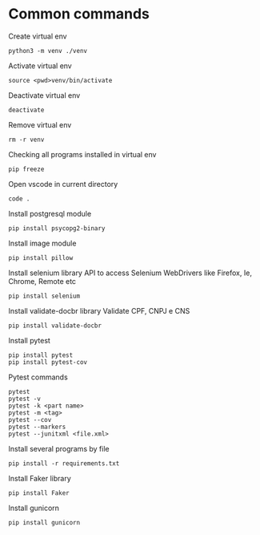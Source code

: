 # Common commands

Create virtual env
```
python3 -m venv ./venv

```

Activate virtual env
```
source <pwd>venv/bin/activate

```

Deactivate virtual env
```
deactivate

```

Remove virtual env
```
rm -r venv

```

Checking all programs installed in virtual env
```
pip freeze

```

Open vscode in current directory
```
code .

```

Install postgresql module 
```
pip install psycopg2-binary

```

Install image module 
```
pip install pillow

```

Install selenium library
API to access Selenium WebDrivers like Firefox, Ie, Chrome, Remote etc
```
pip install selenium

```

Install validate-docbr library
Validate CPF, CNPJ e CNS
```
pip install validate-docbr

```

Install pytest
```
pip install pytest
pip install pytest-cov

```

Pytest commands
```
pytest
pytest -v
pytest -k <part name>
pytest -m <tag>
pytest --cov
pytest --markers
pytest --junitxml <file.xml>

```

Install several programs by file
```
pip install -r requirements.txt

```

Install Faker library
```
pip install Faker

```

Install gunicorn
```
pip install gunicorn

```
